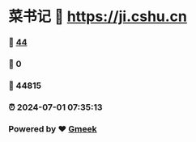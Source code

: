 # 菜书记 :link: https://ji.cshu.cn 
### :page_facing_up: [44](https://ji.cshu.cn/tag.html) 
### :speech_balloon: 0 
### :hibiscus: 44815 
### :alarm_clock: 2024-07-01 07:35:13 
### Powered by :heart: [Gmeek](https://github.com/Meekdai/Gmeek)

